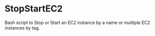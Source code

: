 # StopStartEC2

Bash script to Stop or Start an EC2 instance by a name or multiple EC2 instances by tag.
